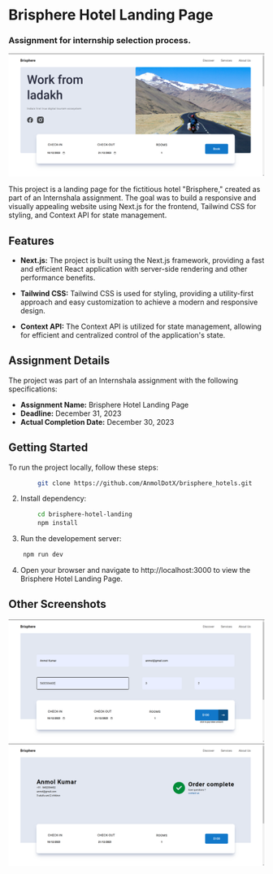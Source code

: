 # Brisphere Hotel Landing Page
### Assignment for internship selection process.

![Brisphere Hotel Home Page](./src/assets/Brisphere1.png)

This project is a landing page for the fictitious hotel "Brisphere," created as part of an Internshala assignment. The goal was to build a responsive and visually appealing website using Next.js for the frontend, Tailwind CSS for styling, and Context API for state management.

## Features

- **Next.js:** The project is built using the Next.js framework, providing a fast and efficient React application with server-side rendering and other performance benefits.

- **Tailwind CSS:** Tailwind CSS is used for styling, providing a utility-first approach and easy customization to achieve a modern and responsive design.

- **Context API:** The Context API is utilized for state management, allowing for efficient and centralized control of the application's state.

## Assignment Details

The project was part of an Internshala assignment with the following specifications:

- **Assignment Name:** Brisphere Hotel Landing Page
- **Deadline:** December 31, 2023
- **Actual Completion Date:** December 30, 2023

## Getting Started

To run the project locally, follow these steps:

```bash
        git clone https://github.com/AnmolDotX/brisphere_hotels.git
```
2. Install dependency:
```bash
        cd brisphere-hotel-landing
        npm install

```
3. Run the developement server:
```bash
    npm run dev
```
4. Open your browser and navigate to http://localhost:3000 to view the Brisphere Hotel Landing Page.

## Other Screenshots
![Form](./src/assets/Brisphere2.png)
![Submitted form](./src/assets/Brisphere3.png)
